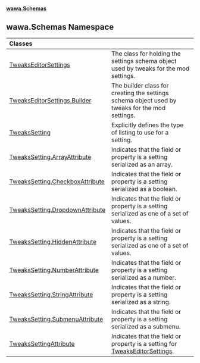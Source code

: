 #### [wawa.Schemas](index.md 'index')

## wawa.Schemas Namespace

| Classes | |
| :--- | :--- |
| [TweaksEditorSettings](TweaksEditorSettings.md 'wawa.Schemas.TweaksEditorSettings') | The class for holding the settings schema object used by tweaks for the mod settings. |
| [TweaksEditorSettings.Builder](TweaksEditorSettings.Builder.md 'wawa.Schemas.TweaksEditorSettings.Builder') | The builder class for creating the settings schema object used by tweaks for the mod settings. |
| [TweaksSetting](TweaksSetting.md 'wawa.Schemas.TweaksSetting') | Explicitly defines the type of listing to use for a setting. |
| [TweaksSetting.ArrayAttribute](TweaksSetting.ArrayAttribute.md 'wawa.Schemas.TweaksSetting.ArrayAttribute') | Indicates that the field or property is a setting serialized as an array. |
| [TweaksSetting.CheckboxAttribute](TweaksSetting.CheckboxAttribute.md 'wawa.Schemas.TweaksSetting.CheckboxAttribute') | Indicates that the field or property is a setting serialized as a boolean. |
| [TweaksSetting.DropdownAttribute](TweaksSetting.DropdownAttribute.md 'wawa.Schemas.TweaksSetting.DropdownAttribute') | Indicates that the field or property is a setting serialized as one of a set of values. |
| [TweaksSetting.HiddenAttribute](TweaksSetting.HiddenAttribute.md 'wawa.Schemas.TweaksSetting.HiddenAttribute') | Indicates that the field or property is a setting serialized as one of a set of values. |
| [TweaksSetting.NumberAttribute](TweaksSetting.NumberAttribute.md 'wawa.Schemas.TweaksSetting.NumberAttribute') | Indicates that the field or property is a setting serialized as a number. |
| [TweaksSetting.StringAttribute](TweaksSetting.StringAttribute.md 'wawa.Schemas.TweaksSetting.StringAttribute') | Indicates that the field or property is a setting serialized as a string. |
| [TweaksSetting.SubmenuAttribute](TweaksSetting.SubmenuAttribute.md 'wawa.Schemas.TweaksSetting.SubmenuAttribute') | Indicates that the field or property is a setting serialized as a submenu. |
| [TweaksSettingAttribute](TweaksSettingAttribute.md 'wawa.Schemas.TweaksSettingAttribute') | Indicates that the field or property is a setting for [TweaksEditorSettings](TweaksEditorSettings.md 'wawa.Schemas.TweaksEditorSettings'). |
